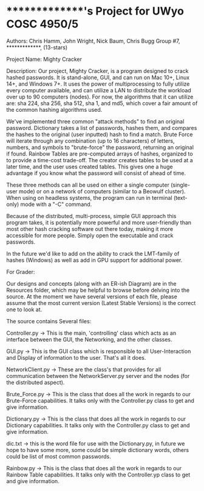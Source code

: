 *************'s Project for UWyo COSC 4950/5
============================================

Authors: Chris Hamm, John Wright, Nick Baum, Chris Bugg
Group #7, *************, (13-stars)

Project Name: Mighty Cracker

Description:
Our project, Mighty Cracker, is a program designed to crack hashed passwords. It is stand-alone, GUI, and can run on Mac 10+,
Linux 14+, and Windows 7+. It uses the power of multiprocessing to fully utilize every computer available, and can utilize
a LAN to distribute the workload over up to 90 computers (nodes). For now, the algorithms that it can utilize are: sha 224,
sha 256, sha 512, sha 1, and md5, which cover a fair amount of the common hashing algorithms used.

We've implemented three common "attack methods" to find an original password. 
    Dictionary takes a list of passwords, hashes them, and compares the hashes to the original (user inputted) hash to 
        find a match. 
    Brute Force will iterate through any combination (up to 16 characters) of letters, numbers, and symbols to "brute-force" 
        the password, returning an original if found. 
    Rainbow Tables are pre-computed arrays of hashes, organized to to provide a time-cost trade-off. The creator creates 
        tables to be used at a later time, and the user uses created tables. This gives one a huge advantage if you know 
        what the password will consist of ahead of time.

These three methods can all be used on either a single computer (single-user mode) or on a network of computers (similar
to a Beowulf cluster). When using on headless systems, the program can run in terminal (text-only) mode with a "-C" command.

Because of the distributed, multi-process, simple GUI approach this program takes, it is potentially more powerful and more user-friendly
than most other hash cracking software out there today, making it more accessible for more people. Simply open the executable
and crack passwords.

In the future we'd like to add on the ability to crack the LMT-family of hashes (Windows) as well as add in GPU support for
additional power. 

For Grader:

Our designs and concepts (along with an ER-ish Diagram) are in the Resources folder,
which may be helpful to browse before delving into the source. At the moment we have several versions of each file,
please assume that the most current version (Latest Stable Versions) is the correct one to look at.

The source contains Several files:

Controller.py -> This is the main, 'controlling' class which acts as an interface
                    between the GUI, the Networking, and the other classes.
                    
GUI.py ->        This is the GUI class which is responsible to all User-Interaction
                    and Display of information to the user. That's all it does.
                    
NetworkClient.py -> These are the class's that provides for all communication between the 
NetworkServer.py      server and the nodes (for the distributed aspect).
                    
Brute_Force.py -> This is the class that does all the work in regards to our Brute-Force capabilities. 
                     It talks only with the Controller.py class to get and give information.
                    
Dictionary.py -> This is the class that does all the work in regards to our Dictionary capabilities.
                     It talks only with the Controller.py class to get and give information.

dic.txt       -> this is the word file for use with the Dictionary.py, in future we hope to have some more,
                     some could be simple dictionary words, others could be list of most common passwords.
                     
Rainbow.py ->    This is the class that does all the work in regards to our Rainbow Table capabilities.
                     It talks only with the Controller.yp class to get and give information.